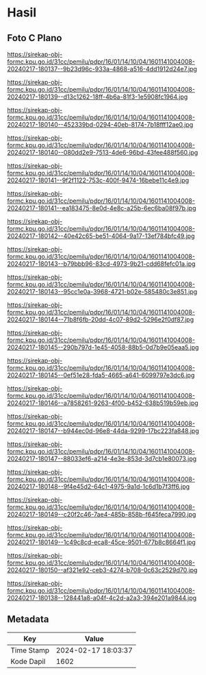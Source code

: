 # Hasil

## Foto C Plano

https://sirekap-obj-formc.kpu.go.id/31cc/pemilu/pdpr/16/01/14/10/04/1601141004008-20240217-180137--9b23d96c-933a-4868-a516-4dd1912d24e7.jpg

https://sirekap-obj-formc.kpu.go.id/31cc/pemilu/pdpr/16/01/14/10/04/1601141004008-20240217-180139--d13c1262-18ff-4b6a-81f3-1e5908fc1964.jpg

https://sirekap-obj-formc.kpu.go.id/31cc/pemilu/pdpr/16/01/14/10/04/1601141004008-20240217-180140--452339bd-0294-40eb-8174-7b18fff12ae0.jpg

https://sirekap-obj-formc.kpu.go.id/31cc/pemilu/pdpr/16/01/14/10/04/1601141004008-20240217-180140--080dd2e9-7513-4de6-96bd-43fee488f560.jpg

https://sirekap-obj-formc.kpu.go.id/31cc/pemilu/pdpr/16/01/14/10/04/1601141004008-20240217-180141--9f2f1122-753c-400f-9474-16bebe11c4e9.jpg

https://sirekap-obj-formc.kpu.go.id/31cc/pemilu/pdpr/16/01/14/10/04/1601141004008-20240217-180141--ea183475-8e0d-4e8c-a25b-6ec6ba08f97b.jpg

https://sirekap-obj-formc.kpu.go.id/31cc/pemilu/pdpr/16/01/14/10/04/1601141004008-20240217-180142--40e42c65-be51-4064-9a17-13ef784bfc49.jpg

https://sirekap-obj-formc.kpu.go.id/31cc/pemilu/pdpr/16/01/14/10/04/1601141004008-20240217-180143--b79bbb96-83cd-4973-9b21-cdd68fefc01a.jpg

https://sirekap-obj-formc.kpu.go.id/31cc/pemilu/pdpr/16/01/14/10/04/1601141004008-20240217-180143--95cc1e0a-3968-4721-b02e-585480c3e851.jpg

https://sirekap-obj-formc.kpu.go.id/31cc/pemilu/pdpr/16/01/14/10/04/1601141004008-20240217-180144--71b8f6fb-20dd-4c07-89d2-5296e2f0df87.jpg

https://sirekap-obj-formc.kpu.go.id/31cc/pemilu/pdpr/16/01/14/10/04/1601141004008-20240217-180145--290b797d-1e45-4058-88b5-0d7b9e05eaa5.jpg

https://sirekap-obj-formc.kpu.go.id/31cc/pemilu/pdpr/16/01/14/10/04/1601141004008-20240217-180145--0ef51e28-fda5-4665-a641-6099797e3dc6.jpg

https://sirekap-obj-formc.kpu.go.id/31cc/pemilu/pdpr/16/01/14/10/04/1601141004008-20240217-180146--a7858261-9263-4f00-b452-638b519b59eb.jpg

https://sirekap-obj-formc.kpu.go.id/31cc/pemilu/pdpr/16/01/14/10/04/1601141004008-20240217-180147--b944ec0d-96e8-44da-9299-17bc223fa848.jpg

https://sirekap-obj-formc.kpu.go.id/31cc/pemilu/pdpr/16/01/14/10/04/1601141004008-20240217-180147--88033ef6-a214-4e3e-853d-3d7cb1e80073.jpg

https://sirekap-obj-formc.kpu.go.id/31cc/pemilu/pdpr/16/01/14/10/04/1601141004008-20240217-180148--9f4e45d2-64c1-4975-9a1d-1c6d1b7f3ff6.jpg

https://sirekap-obj-formc.kpu.go.id/31cc/pemilu/pdpr/16/01/14/10/04/1601141004008-20240217-180149--c20f2c46-7ae4-485b-858b-f645feca7990.jpg

https://sirekap-obj-formc.kpu.go.id/31cc/pemilu/pdpr/16/01/14/10/04/1601141004008-20240217-180149--1c49c8cd-eca8-45ce-9501-677b8c8664f1.jpg

https://sirekap-obj-formc.kpu.go.id/31cc/pemilu/pdpr/16/01/14/10/04/1601141004008-20240217-180150--af321e92-ceb3-4274-b708-0c63c2529d70.jpg

https://sirekap-obj-formc.kpu.go.id/31cc/pemilu/pdpr/16/01/14/10/04/1601141004008-20240217-180138--128441a8-a04f-4c2d-a2a3-394e201a9844.jpg


## Metadata

| Key        | Value               |
| ---------- | ------------------- |
| Time Stamp | 2024-02-17 18:03:37 |
| Kode Dapil | 1602                |



